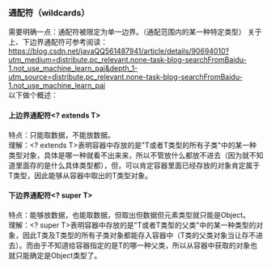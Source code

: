 




### 通配符（wildcards） 
需要明确一点：通配符被限定为单一边界。（通配范围内的某一种特定类型）
关于上、下边界通配符可参考阅读：https://blog.csdn.net/javaQQ561487941/article/details/90694010?utm_medium=distribute.pc_relevant.none-task-blog-searchFromBaidu-1.not_use_machine_learn_pai&depth_1-utm_source=distribute.pc_relevant.none-task-blog-searchFromBaidu-1.not_use_machine_learn_pai  
以下做个概述：
#### 上边界通配符<? extends T>  
特点：只能取数据，不能放数据。  
理解：<? extends T>表明容器中存放的是"T或者T类型的所有子类"中的某一种类型对象，具体是哪一种就看不出来来，所以不管放什么都放不进去（因为就不知道里面存的是什么具体类型都），但，可以肯定容器里面已经存放的对象肯定属于T类型，因此能够从容器中取出的T类型对象。  


#### 下边界通配符<? super T>  
特点：能够放数据，也能取数据，但取出但数据但元素类型就只能是Object。  
理解：<? super T>表明容器中存放的是"T或者T类型的父类"中的某一种类型的对象，因此T类及T类型的所有子类对象都能存入容器中（T类的父类对象当让存不进去）。而由于不知道给容器指定的是T的哪一种父类，所以从容器中获取的对象也就只能确定是Object类型了。




